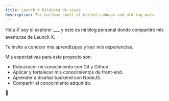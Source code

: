 ```yaml
---
title: Launch X Bitácora de viaje
description: The hallway smelt of boiled cabbage and old rag mats.
---
```


Hola ✌️  soy el explorer **___** y este es mi blog personal donde compartiré mis aventuras de Launch X.

Te invito a conocer mis aprendizajes y leer mis experiencias.

Mis expectativas para este proyecto son:

- Robustecer mi conocimiento con Git y Github.
- Aplicar y fortalecer mis conocimientos de front-end.
- Aprender a diseñar backend con NodeJS.
- Compartir el conocimiento adquirido.

🚀
